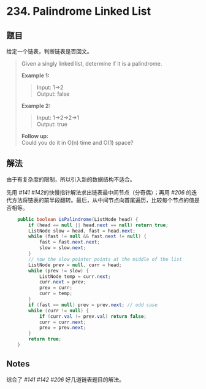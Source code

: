 # 234. Palindrome Linked List

## 题目

给定一个链表，判断链表是否回文。

>Given a singly linked list, determine if it is a palindrome.
>
>**Example 1:**
>
>>Input: 1->2  
>>Output: false
>
>**Example 2:**
>
>>Input: 1->2->2->1  
>>Output: true
>
>**Follow up:**  
>Could you do it in O(n) time and O(1) space?

## 解法

由于有复杂度的限制，所以引入新的数据结构不适合。

先用 *#141 #142*的快慢指针解法求出链表最中间节点（分奇偶）；再用 *#206* 的迭代方法将链表的前半段翻转。最后，从中间节点向首尾遍历，比较每个节点的值是否相等。

```java
    public boolean isPalindrome(ListNode head) {
        if (head == null || head.next == null) return true;
        ListNode slow = head, fast = head.next;
        while (fast != null && fast.next != null) {
            fast = fast.next.next;
            slow = slow.next;
        }
        // now the slow pointer points at the middle of the list
        ListNode prev = null, curr = head;
        while (prev != slow) {
            ListNode temp = curr.next;
            curr.next = prev;
            prev = curr;
            curr = temp;
        }
        if (fast == null) prev = prev.next; // odd case
        while (curr != null) {
            if (curr.val != prev.val) return false;
            curr = curr.next;
            prev = prev.next;
        }
        return true;
    }
```

## Notes

综合了 *#141 #142 #206* 好几道链表题目的解法。
